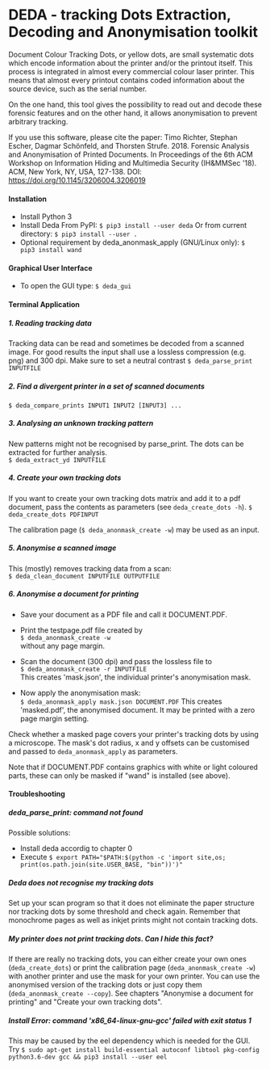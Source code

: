 DEDA - tracking Dots Extraction, Decoding and Anonymisation toolkit
=================================================================

Document Colour Tracking Dots, or yellow dots, are small systematic dots which encode information about the printer and/or the printout itself. This process is integrated in almost every commercial colour laser printer. This means that almost every printout contains coded information about the source device, such as the serial number. 

On the one hand, this tool gives the possibility to read out and decode these forensic features and on the other hand, it allows anonymisation to prevent arbitrary tracking.

If you use this software, please cite the paper:
Timo Richter, Stephan Escher, Dagmar Schönfeld, and Thorsten Strufe. 2018. Forensic Analysis and Anonymisation of Printed Documents. In Proceedings of the 6th ACM Workshop on Information Hiding and Multimedia Security (IH&MMSec '18). ACM, New York, NY, USA, 127-138. DOI: https://doi.org/10.1145/3206004.3206019


#### Installation

* Install Python 3
* Install Deda
From PyPI:
`$ pip3 install --user deda`
Or from current directory:
`$ pip3 install --user .`
* Optional requirement by deda_anonmask_apply (GNU/Linux only):
`$ pip3 install wand`


#### Graphical User Interface

* To open the GUI type:
`$ deda_gui`


#### Terminal Application


##### 1. Reading tracking data   

Tracking data can be read and sometimes be decoded from a scanned image. For good results the input shall use a lossless compression (e.g. png) and 300 dpi. Make sure to set a neutral contrast 
`$ deda_parse_print INPUTFILE`


##### 2. Find a divergent printer in a set of scanned documents   

`$ deda_compare_prints INPUT1 INPUT2 [INPUT3] ...`


##### 3. Analysing an unknown tracking pattern

New patterns might not be recognised by parse_print. The dots can be extracted
for further analysis.      
`$ deda_extract_yd INPUTFILE`


##### 4. Create your own tracking dots

If you want to create your own tracking dots matrix and add it to a pdf
document, pass the contents as parameters (see `deda_create_dots -h`).
`$ deda_create_dots PDFINPUT`

The calibration page (`$ deda_anonmask_create -w`) may be used as an input.


##### 5. Anonymise a scanned image

This (mostly) removes tracking data from a scan:   
`$ deda_clean_document INPUTFILE OUTPUTFILE`


##### 6. Anonymise a document for printing

* Save your document as a PDF file and call it DOCUMENT.PDF.

* Print the testpage.pdf file created by    
`$ deda_anonmask_create -w`   
without any page margin.

* Scan the document (300 dpi) and pass the lossless file to   
`$ deda_anonmask_create -r INPUTFILE`   
This creates 'mask.json', the individual printer's anonymisation mask.   

* Now apply the anonymisation mask:   
`$ deda_anonmask_apply mask.json DOCUMENT.PDF`
This creates 'masked.pdf', the anonymised document. It may be printed with a
zero page margin setting.

Check whether a masked page covers your printer's tracking dots by using a 
microscope. The mask's dot radius, x and y offsets can be customised and 
passed to `deda_anonmask_apply` as parameters.

Note that if DOCUMENT.PDF contains graphics with white or light coloured parts, these can only be masked if "wand" is installed (see above).


#### Troubleshooting

##### deda_parse_print: command not found

Possible solutions:
* Install deda accordig to chapter 0
* Execute
`$ export PATH="$PATH:$(python -c 'import site,os; print(os.path.join(site.USER_BASE, "bin"))')"`


##### Deda does not recognise my tracking dots

Set up your scan program so that it does not eliminate the paper structure nor tracking dots by some threshold and check again. Remember that monochrome pages as well as inkjet prints might not contain tracking dots.


##### My printer does not print tracking dots. Can I hide this fact?

If there are really no tracking dots, you can either create your own ones (`deda_create_dots`) or print the calibration page (`deda_anonmask_create -w`) with another printer and use the mask for your own printer. You can use the anonymised version of the tracking dots or just copy them (`deda_anonmask_create --copy`). See chapters "Anonymise a document for printing" and "Create your own tracking dots".


##### Install Error: command 'x86_64-linux-gnu-gcc' failed with exit status 1

This may be caused by the eel dependency which is needed for the GUI. Try
`$ sudo apt-get install build-essential autoconf libtool pkg-config python3.6-dev gcc && pip3 install --user eel`

